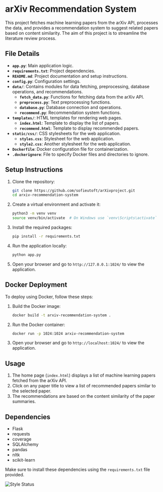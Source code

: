 # arXiv Recommendation System

This project fetches machine learning papers from the arXiv API, processes the data, and provides a recommendation system to suggest related papers based on content similarity. The aim of this project is to streamline the literature review process.

## File Details

- **`app.py`**: Main application logic.
- **`requirements.txt`**: Project dependencies.
- **`README.md`**: Project documentation and setup instructions.
- **`config.py`**: Configuration settings.
- **`data/`**: Contains modules for data fetching, preprocessing, database operations, and recommendations.
  - **`fetch_data.py`**: Functions for fetching data from the arXiv API.
  - **`preprocess.py`**: Text preprocessing functions.
  - **`database.py`**: Database connection and operations.
  - **`recommend.py`**: Recommendation system functions.
- **`templates/`**: HTML templates for rendering web pages.
  - **`index.html`**: Template to display the list of papers.
  - **`recommend.html`**: Template to display recommended papers.
- **`static/css/`**: CSS stylesheets for the web application.
  - **`styles.css`**: Stylesheet for the web application.
  - **`style2.css`**: Another stylesheet for the web application.
- **`Dockerfile`**: Docker configuration file for containerization.
- **`.dockerignore`**: File to specify Docker files and directories to ignore.

## Setup Instructions

1. Clone the repository:
    ```bash
    git clone https://github.com/sofieutoft/arXivproject.git
    cd arxiv-recommendation-system
    ```

2. Create a virtual environment and activate it:
    ```bash
    python3 -m venv venv
    source venv/bin/activate  # On Windows use `venv\Scripts\activate`
    ```

3. Install the required packages:
    ```bash
    pip install -r requirements.txt
    ```

4. Run the application locally:
    ```bash
    python app.py
    ```

5. Open your browser and go to `http://127.0.0.1:1024/` to view the application.

## Docker Deployment

To deploy using Docker, follow these steps:

1. Build the Docker image:
    ```bash
    docker build -t arxiv-recommendation-system .
    ```

2. Run the Docker container:
    ```bash
    docker run -p 1024:1024 arxiv-recommendation-system
    ```

3. Open your browser and go to `http://localhost:1024/` to view the application.

## Usage

1. The home page (`index.html`) displays a list of machine learning papers fetched from the arXiv API.
2. Click on any paper title to view a list of recommended papers similar to the selected paper.
3. The recommendations are based on the content similarity of the paper summaries.

## Dependencies

- Flask
- requests
- coverage
- SQLAlchemy
- pandas
- nltk
- scikit-learn

Make sure to install these dependencies using the `requirements.txt` file provided.

![Style Status](https://github.com/sofieutoft/arXivproject/actions/workflows/style.yaml/badge.svg)
